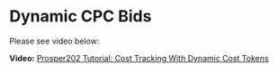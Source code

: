 # Dynamic CPC Bids

Please see video below:

**Video:** [Prosper202 Tutorial: Cost Tracking With Dynamic Cost Tokens](https://www.youtube.com/watch?v=3zAkfME7BB8)
